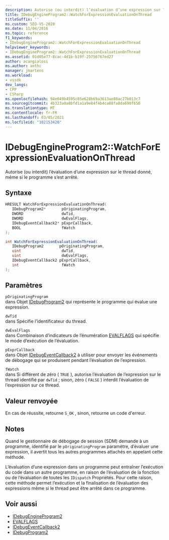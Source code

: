 ```yaml
---
description: Autorise (ou interdit) l’évaluation d’une expression sur le thread donné, même si le programme s’est arrêté.
title: IDebugEngineProgram2::WatchForExpressionEvaluationOnThread
titleSuffix: ''
ms.custom: SEO-VS-2020
ms.date: 11/04/2016
ms.topic: reference
f1_keywords:
- IDebugEngineProgram2::WatchForExpressionEvaluationOnThread
helpviewer_keywords:
- IDebugEngineProgram2::WatchForExpressionEvaluationOnThread
ms.assetid: 01d05e77-8cac-4d1b-b19f-25756767ed27
author: acangialosi
ms.author: anthc
manager: jmartens
ms.workload:
- vssdk
dev_langs:
- CPP
- CSharp
ms.openlocfilehash: 94e049b4595c85e628b69a3613ae88ac27b013c7
ms.sourcegitcommit: 4b323a8a8bfd1a1a9e84f4b4ca88fa8da690f656
ms.translationtype: MT
ms.contentlocale: fr-FR
ms.lasthandoff: 03/05/2021
ms.locfileid: "102153428"
---
```

# <a name="idebugengineprogram2watchforexpressionevaluationonthread"></a>IDebugEngineProgram2::WatchForExpressionEvaluationOnThread
Autorise (ou interdit) l’évaluation d’une expression sur le thread donné, même si le programme s’est arrêté.

## <a name="syntax"></a>Syntaxe

```cpp
HRESULT WatchForExpressionEvaluationOnThread( 
   IDebugProgram2*       pOriginatingProgram,
   DWORD                 dwTid,
   DWORD                 dwEvalFlags,
   IDebugEventCallback2* pExprCallback,
   BOOL                  fWatch
);
```

```csharp
int WatchForExpressionEvaluationOnThread( 
   IDebugProgram2       pOriginatingProgram,
   uint                  dwTid,
   uint                  dwEvalFlags,
   IDebugEventCallback2 pExprCallback,
   int                   fWatch
);
```

## <a name="parameters"></a>Paramètres
`pOriginatingProgram`\
dans Objet [IDebugProgram2](../../../extensibility/debugger/reference/idebugprogram2.md) qui représente le programme qui évalue une expression.

`dwTid`\
dans Spécifie l’identificateur du thread.

`dwEvalFlags`\
dans Combinaison d’indicateurs de l’énumération [EVALFLAGS](../../../extensibility/debugger/reference/evalflags.md) qui spécifie le mode d’exécution de l’évaluation.

`pExprCallback`\
dans Objet [IDebugEventCallback2](../../../extensibility/debugger/reference/idebugeventcallback2.md) à utiliser pour envoyer les événements de débogage qui se produisent pendant l’évaluation de l’expression.

`fWatch`\
dans Si différent de zéro ( `TRUE` ), autorise l’évaluation de l’expression sur le thread identifié par `dwTid` ; sinon, zéro ( `FALSE` ) interdit l’évaluation de l’expression sur ce thread.

## <a name="return-value"></a>Valeur renvoyée
 En cas de réussite, retourne `S_OK` , sinon, retourne un code d'erreur.

## <a name="remarks"></a>Notes
 Quand le gestionnaire de débogage de session (SDM) demande à un programme, identifié par le `pOriginatingProgram` paramètre, d’évaluer une expression, il avertit tous les autres programmes attachés en appelant cette méthode.

 L’évaluation d’une expression dans un programme peut entraîner l’exécution du code dans un autre programme, en raison de l’évaluation de la fonction ou de l’évaluation de toutes les `IDispatch` Propriétés. Pour cette raison, cette méthode permet l’exécution et la finalisation de l’évaluation des expressions même si le thread peut être arrêté dans ce programme.

## <a name="see-also"></a>Voir aussi
- [IDebugEngineProgram2](../../../extensibility/debugger/reference/idebugengineprogram2.md)
- [EVALFLAGS](../../../extensibility/debugger/reference/evalflags.md)
- [IDebugEventCallback2](../../../extensibility/debugger/reference/idebugeventcallback2.md)
- [IDebugProgram2](../../../extensibility/debugger/reference/idebugprogram2.md)
